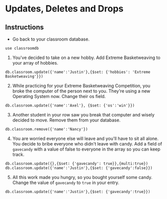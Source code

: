 # Updates, Deletes and Drops

## Instructions

- Go back to your classroom database.

```
use classroomdb
```

1. You've decided to take on a new hobby. Add Extreme Basketweaving to your array of hobbies.

```
db.classroom.update({'name':'Justin'},{$set: {'hobbies': 'Extreme Basketweaving'}})
```

2. While practicing for your Extreme Basketweaving Competition, you broke the computer of the person next to you. They're using a new Operating System now. Change their os field.

```
db.classroom.update({'name':'Axel'}, {$set: {'os':'win'}})
```

3. Another student in your row saw you break that computer and wisely decided to move. Remove them from your database.

```
db.classroom.remove({'name':'Nancy'})
```

4. You are worried everyone else will leave and you'll have to sit all alone. You decide to bribe everyone who didn't leave with candy. Add a field of `gavecandy` with a value of false to everyone in the array so you can keep track.

```
db.classroom.update({},{$set: {'gavecandy': true}},{multi:true})
db.classroom.update({'name':'Justin'},{$set: {'gavecandy':false}})
```

5. All this work made you hungry, so you bought yourself some candy. Change the value of `gavecandy` to `true` in your entry.

```
db.classroom.update({'name':'Justin'},{$set: {'gavecandy':true}})
```
